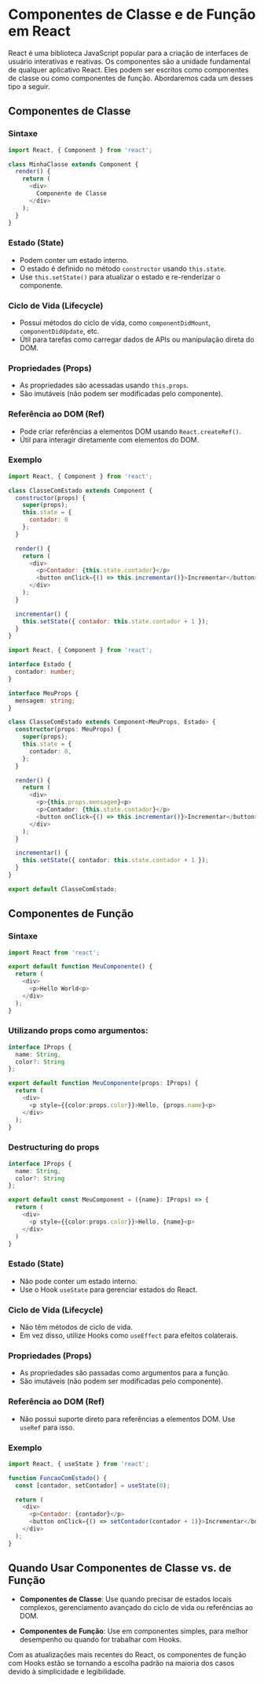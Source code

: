 # Componentes de Classe e de Função em React

React é uma biblioteca JavaScript popular para a criação de interfaces de usuário interativas e reativas. Os componentes são a unidade fundamental de qualquer aplicativo React. Eles podem ser escritos como componentes de classe ou como componentes de função. Abordaremos cada um desses tipo a seguir.

## Componentes de Classe

### Sintaxe

```javascript
import React, { Component } from 'react';

class MinhaClasse extends Component {
  render() {
    return (
      <div>
        Componente de Classe
      </div>
    );
  }
}
```

### Estado (State)

- Podem conter um estado interno.
- O estado é definido no método `constructor` usando `this.state`.
- Use `this.setState()` para atualizar o estado e re-renderizar o componente.

### Ciclo de Vida (Lifecycle)

- Possui métodos do ciclo de vida, como `componentDidMount`, `componentDidUpdate`, etc.
- Útil para tarefas como carregar dados de APIs ou manipulação direta do DOM.

### Propriedades (Props)

- As propriedades são acessadas usando `this.props`.
- São imutáveis (não podem ser modificadas pelo componente).

### Referência ao DOM (Ref)

- Pode criar referências a elementos DOM usando `React.createRef()`.
- Útil para interagir diretamente com elementos do DOM.

### Exemplo

```js
import React, { Component } from 'react';

class ClasseComEstado extends Component {
  constructor(props) {
    super(props);
    this.state = {
      contador: 0
    };
  }

  render() {
    return (
      <div>
        <p>Contador: {this.state.contador}</p>
        <button onClick={() => this.incrementar()}>Incrementar</button>
      </div>
    );
  }

  incrementar() {
    this.setState({ contador: this.state.contador + 1 });
  }
}
```

```typescript
import React, { Component } from 'react';

interface Estado {
  contador: number;
}

interface MeuProps {
  mensagem: string;
}

class ClasseComEstado extends Component<MeuProps, Estado> {
  constructor(props: MeuProps) {
    super(props);
    this.state = {
      contador: 0,
    };
  }

  render() {
    return (
      <div>
        <p>{this.props.mensagem}<p>
        <p>Contador: {this.state.contador}</p>
        <button onClick={() => this.incrementar()}>Incrementar</button>
      </div>
    );
  }

  incrementar() {
    this.setState({ contador: this.state.contador + 1 });
  }
}

export default ClasseComEstado;
```

## Componentes de Função

### Sintaxe

```javascript
import React from 'react';

export default function MeuComponente() {
  return (
    <div>
      <p>Hello World<p>
    </div>
  );
}
```

### Utilizando props como argumentos:

```typescript
interface IProps {
  name: String,
  color?: String
};

export default function MeuComponente(props: IProps) {
  return (
    <div>
      <p style={{color:props.color}}>Hello, {props.name}<p>
    </div>
  );
}
```

### Destructuring do props

```typescript
interface IProps {
  name: String,
  color?: String
};

export default const MeuComponent = ({name}: IProps) => {
  return (
    <div>
      <p style={{color:props.color}}>Hello, {name}<p>
    </div>
  )
}
```

### Estado (State)

- Não pode conter um estado interno.
- Use o Hook `useState` para gerenciar estados do React.

### Ciclo de Vida (Lifecycle)

- Não têm métodos de ciclo de vida.
- Em vez disso, utilize Hooks como `useEffect` para efeitos colaterais.

### Propriedades (Props)

- As propriedades são passadas como argumentos para a função.
- São imutáveis (não podem ser modificadas pelo componente).

### Referência ao DOM (Ref)

- Não possui suporte direto para referências a elementos DOM. Use `useRef` para isso.

### Exemplo

```js
import React, { useState } from 'react';

function FuncaoComEstado() {
  const [contador, setContador] = useState(0);

  return (
    <div>
      <p>Contador: {contador}</p>
      <button onClick={() => setContador(contador + 1)}>Incrementar</button>
    </div>
  );
}
```

## Quando Usar Componentes de Classe vs. de Função

- **Componentes de Classe**: Use quando precisar de estados locais complexos, gerenciamento avançado do ciclo de vida ou referências ao DOM.

- **Componentes de Função**: Use em componentes simples, para melhor desempenho ou quando for trabalhar com Hooks.

Com as atualizações mais recentes do React, os componentes de função com Hooks estão se tornando a escolha padrão na maioria dos casos devido à simplicidade e legibilidade.